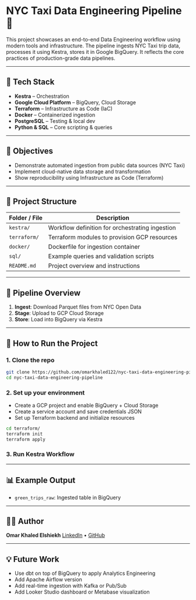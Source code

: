 # NYC Taxi Data Engineering Pipeline 🚖

This project showcases an end-to-end Data Engineering workflow using modern tools and infrastructure. The pipeline ingests NYC Taxi trip data, processes it using Kestra, stores it in Google BigQuery. It reflects the core practices of production-grade data pipelines.

---

## 🔧 Tech Stack

- **Kestra** – Orchestration
- **Google Cloud Platform** – BigQuery, Cloud Storage
- **Terraform** – Infrastructure as Code (IaC)
- **Docker** – Containerized ingestion
- **PostgreSQL** – Testing & local dev
- **Python & SQL** – Core scripting & queries

---

## 📌 Objectives

- Demonstrate automated ingestion from public data sources (NYC Taxi)
- Implement cloud-native data storage and transformation
- Show reproducibility using Infrastructure as Code (Terraform)

---

## 📁 Project Structure

| Folder / File       | Description                                    |
|---------------------|------------------------------------------------|
| `kestra/`           | Workflow definition for orchestrating ingestion |
| `terraform/`        | Terraform modules to provision GCP resources   |
| `docker/`           | Dockerfile for ingestion container             |
| `sql/`              | Example queries and validation scripts         |
| `README.md`         | Project overview and instructions              |

---

## 🔄 Pipeline Overview

1. **Ingest**: Download Parquet files from NYC Open Data
2. **Stage**: Upload to GCP Cloud Storage
3. **Store**: Load into BigQuery via Kestra

---

## 🚀 How to Run the Project

### 1. Clone the repo
```bash
git clone https://github.com/omarkhaled122/nyc-taxi-data-engineering-pipeline.git
cd nyc-taxi-data-engineering-pipeline
```
### 2. Set up your environment
- Create a GCP project and enable BigQuery + Cloud Storage
- Create a service account and save credentials JSON
- Set up Terraform backend and initialize resources
```bash
cd terraform/
terraform init
terraform apply
```
### 3. Run Kestra Workflow



---

## 📊 Example Output

* `green_trips_raw`: Ingested table in BigQuery

---

## 🙋‍♂️ Author

**Omar Khaled Elshiekh**
[LinkedIn](https://linkedin.com/in/omar-elsheikh-372997200) • [GitHub](https://github.com/omarkhaled122)

---

## 💡 Future Work

* Use dbt on top of BigQuery to apply Analytics Engineering
* Add Apache Airflow version
* Add real-time ingestion with Kafka or Pub/Sub
* Add Looker Studio dashboard or Metabase visualization




